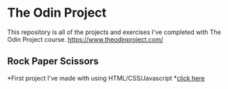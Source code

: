 # The Odin Project

This repository is all of the projects and exercises I've completed with The Odin Project course.
https://www.theodinproject.com/

## Rock Paper Scissors 
*First project I've made with using HTML/CSS/Javascript 
*[click here](https://brandyn1234.github.io/odin-project/foundations/rock-paper-scissors/)
